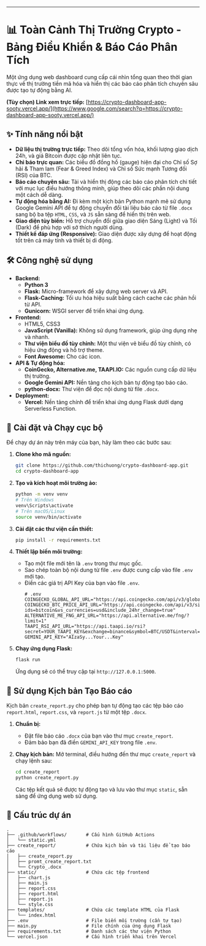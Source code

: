 
-----

# 📊 Toàn Cảnh Thị Trường Crypto - Bảng Điều Khiển & Báo Cáo Phân Tích

Một ứng dụng web dashboard cung cấp cái nhìn tổng quan theo thời gian thực về thị trường tiền mã hóa và hiển thị các báo cáo phân tích chuyên sâu được tạo tự động bằng AI.

[](https://www.google.com/search?q=https://vercel.com/new/clone%3Frepository-url%3Dhttps://github.com/thichuong/crypto-dashboard-app)

**(Tùy chọn) Link xem trực tiếp:** [https://crypto-dashboard-app-sooty.vercel.app/](https://www.google.com/search?q=https://crypto-dashboard-app-sooty.vercel.app/)

## ✨ Tính năng nổi bật

  * **Dữ liệu thị trường trực tiếp:** Theo dõi tổng vốn hóa, khối lượng giao dịch 24h, và giá Bitcoin được cập nhật liên tục.
  * **Chỉ báo trực quan:** Các biểu đồ đồng hồ (gauge) hiện đại cho Chỉ số Sợ hãi & Tham lam (Fear & Greed Index) và Chỉ số Sức mạnh Tương đối (RSI) của BTC.
  * **Báo cáo chuyên sâu:** Tải và hiển thị động các báo cáo phân tích chi tiết với mục lục điều hướng thông minh, giúp theo dõi các phần nội dung một cách dễ dàng.
  * **Tự động hóa bằng AI:** Đi kèm một kịch bản Python mạnh mẽ sử dụng Google Gemini API để tự động chuyển đổi tài liệu báo cáo từ file `.docx` sang bộ ba tệp `HTML`, `CSS`, và `JS` sẵn sàng để hiển thị trên web.
  * **Giao diện tùy biến:** Hỗ trợ chuyển đổi giữa giao diện Sáng (Light) và Tối (Dark) để phù hợp với sở thích người dùng.
  * **Thiết kế đáp ứng (Responsive):** Giao diện được xây dựng để hoạt động tốt trên cả máy tính và thiết bị di động.

## 🛠️ Công nghệ sử dụng

  * **Backend:**
      * **Python 3**
      * **Flask:** Micro-framework để xây dựng web server và API.
      * **Flask-Caching:** Tối ưu hóa hiệu suất bằng cách cache các phản hồi từ API.
      * **Gunicorn:** WSGI server để triển khai ứng dụng.
  * **Frontend:**
      * HTML5, CSS3
      * **JavaScript (Vanilla):** Không sử dụng framework, giúp ứng dụng nhẹ và nhanh.
      * **Thư viện biểu đồ tùy chỉnh:** Một thư viện vẽ biểu đồ tùy chỉnh, có hiệu ứng động và hỗ trợ theme.
      * **Font Awesome:** Cho các icon.
  * **API & Tự động hóa:**
      * **CoinGecko, Alternative.me, TAAPI.IO:** Các nguồn cung cấp dữ liệu thị trường.
      * **Google Gemini API:** Nền tảng cho kịch bản tự động tạo báo cáo.
      * **python-docx:** Thư viện để đọc nội dung từ file `.docx`.
  * **Deployment:**
      * **Vercel:** Nền tảng chính để triển khai ứng dụng Flask dưới dạng Serverless Function.

## 🚀 Cài đặt và Chạy cục bộ

Để chạy dự án này trên máy của bạn, hãy làm theo các bước sau:

1.  **Clone kho mã nguồn:**

    ```bash
    git clone https://github.com/thichuong/crypto-dashboard-app.git
    cd crypto-dashboard-app
    ```

2.  **Tạo và kích hoạt môi trường ảo:**

    ```bash
    python -m venv venv
    # Trên Windows
    venv\Scripts\activate
    # Trên macOS/Linux
    source venv/bin/activate
    ```

3.  **Cài đặt các thư viện cần thiết:**

    ```bash
    pip install -r requirements.txt
    ```

4.  **Thiết lập biến môi trường:**

      * Tạo một file mới tên là `.env` trong thư mục gốc.
      * Sao chép toàn bộ nội dung từ file `.env` được cung cấp vào file `.env` mới tạo.
      * Điền các giá trị API Key của bạn vào file `.env`.
        ```env
        # .env
        COINGECKO_GLOBAL_API_URL="https://api.coingecko.com/api/v3/global"
        COINGECKO_BTC_PRICE_API_URL="https://api.coingecko.com/api/v3/simple/price?ids=bitcoin&vs_currencies=usd&include_24hr_change=true"
        ALTERNATIVE_ME_FNG_API_URL="https://api.alternative.me/fng/?limit=1"
        TAAPI_RSI_API_URL="https://api.taapi.io/rsi?secret=YOUR_TAAPI_KEY&exchange=binance&symbol=BTC/USDT&interval=1d"
        GEMINI_API_KEY="AIzaSy...Your...Key"
        ```

5.  **Chạy ứng dụng Flask:**

    ```bash
    flask run
    ```

    Ứng dụng sẽ có thể truy cập tại `http://127.0.0.1:5000`.

## 🤖 Sử dụng Kịch bản Tạo Báo cáo

Kịch bản `create_report.py` cho phép bạn tự động tạo các tệp báo cáo `report.html`, `report.css`, và `report.js` từ một tệp `.docx`.

1.  **Chuẩn bị:**

      * Đặt file báo cáo `.docx` của bạn vào thư mục `create_report`.
      * Đảm bảo bạn đã điền `GEMINI_API_KEY` trong file `.env`.

2.  **Chạy kịch bản:**
    Mở terminal, điều hướng đến thư mục `create_report` và chạy lệnh sau:

    ```bash
    cd create_report
    python create_report.py
    ```

    Các tệp kết quả sẽ được tự động tạo và lưu vào thư mục `static`, sẵn sàng để ứng dụng web sử dụng.

## 📁 Cấu trúc dự án

```
.
├── .github/workflows/       # Cấu hình GitHub Actions
│   └── static.yml
├── create_report/           # Chứa kịch bản và tài liệu để tạo báo cáo
│   ├── create_report.py
│   ├── promt_create_report.txt
│   └── Crypto_.docx
├── static/                  # Chứa các tệp frontend
│   ├── chart.js
│   ├── main.js
│   ├── report.css
│   ├── report.html
│   ├── report.js
│   └── style.css
├── templates/               # Chứa các template HTML của Flask
│   └── index.html
├── .env                     # File biến môi trường (cần tự tạo)
├── main.py                  # File chính của ứng dụng Flask
├── requirements.txt         # Danh sách các thư viện Python
└── vercel.json              # Cấu hình triển khai trên Vercel
```
